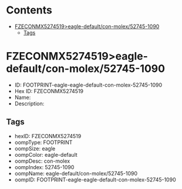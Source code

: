 



Contents
========

* [FZECONMX5274519>eagle-default/con-molex/52745-1090](#fzeconmx5274519eagle-defaultcon-molex52745-1090)
	* [Tags](#tags)

# FZECONMX5274519>eagle-default/con-molex/52745-1090

- ID: FOOTPRINT-eagle-eagle-default-con-molex-52745-1090
- Hex ID: FZECONMX5274519
- Name: 
- Description: 

## Tags

- hexID: FZECONMX5274519
- oompType: FOOTPRINT
- oompSize: eagle
- oompColor: eagle-default
- oompDesc: con-molex
- oompIndex: 52745-1090
- oompName: eagle-default/con-molex/52745-1090
- oompID: FOOTPRINT-eagle-eagle-default-con-molex-52745-1090
